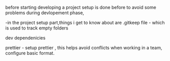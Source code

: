 before starting developing
a project setup is done before to avoid some problems during devlopement phase,

-in the project setup part,things i get to know about are
.gitkeep file - which is used to track empty folders

dev dependenicies 

prettier - setup prettier , this helps avoid conflicts when working in a team, configure basic format. 